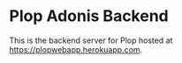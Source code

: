 # Plop Adonis Backend

This is the backend server for Plop hosted at https://plopwebapp.herokuapp.com.
